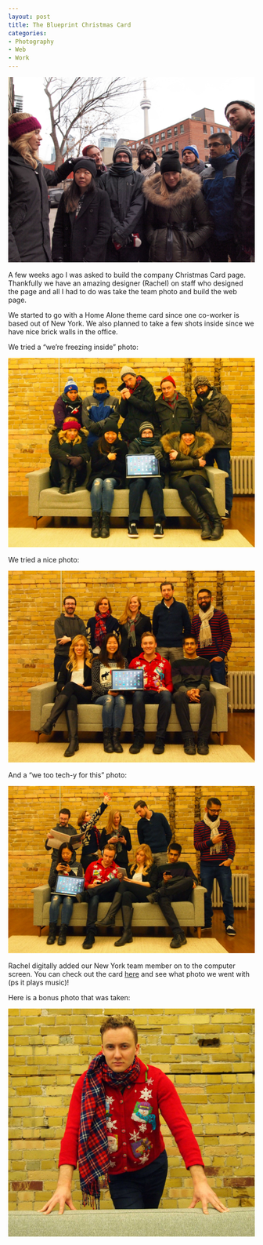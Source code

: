 ```yaml
---
layout: post
title: The Blueprint Christmas Card
categories:
- Photography
- Web
- Work
---
```


<img class="header-img" src="../images/blog-images/2014-12/PB282887.JPG"> 

A few weeks ago I was asked to build the company Christmas Card page. Thankfully we have an amazing designer (Rachel) on staff who designed the page and all I had to do was take the team photo and build the web page. 

We started to go with a Home Alone theme card since one co-worker is based out of New York. We also planned to take a few shots inside since we have nice brick walls in the office. 

We tried a “we’re freezing inside” photo:

<img src="../images/blog-images/2014-12/PB282888.JPG"> 

We tried a nice photo:

<img src="../images/blog-images/2014-12/PB282893.JPG"> 

And a “we too tech-y for this” photo:

<img src="../images/blog-images/2014-12/PB282895.JPG"> 

Rachel digitally added our New York team member on to the computer screen. <span class="standout">You can check out the card <a href="https://theblueprint.com/christmas-card">here</a> and see what photo we went with (ps it plays music)!</span>

Here is a bonus photo that was taken:

<img src="../images/blog-images/2014-12/PB282902.JPG"> 
